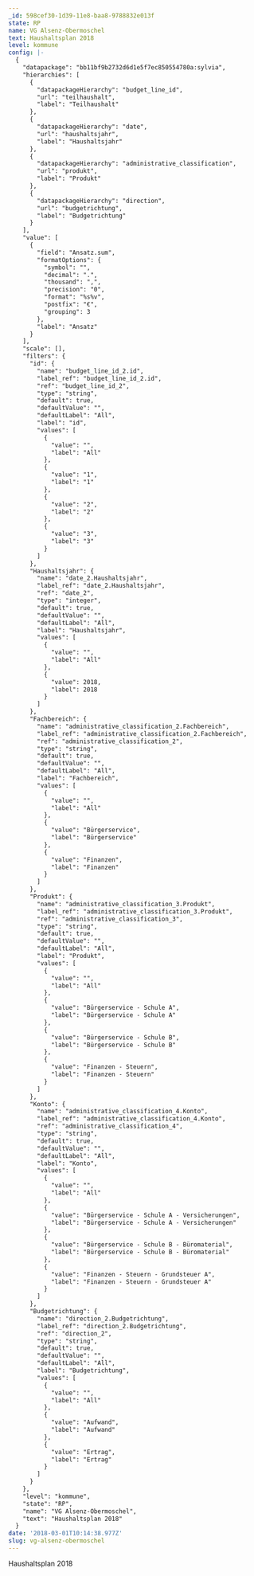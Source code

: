 ```yaml
---
_id: 598cef30-1d39-11e8-baa8-9788832e013f
state: RP
name: VG Alsenz-Obermoschel
text: Haushaltsplan 2018
level: kommune
config: |-
  {
    "datapackage": "bb11bf9b2732d6d1e5f7ec850554780a:sylvia",
    "hierarchies": [
      {
        "datapackageHierarchy": "budget_line_id",
        "url": "teilhaushalt",
        "label": "Teilhaushalt"
      },
      {
        "datapackageHierarchy": "date",
        "url": "haushaltsjahr",
        "label": "Haushaltsjahr"
      },
      {
        "datapackageHierarchy": "administrative_classification",
        "url": "produkt",
        "label": "Produkt"
      },
      {
        "datapackageHierarchy": "direction",
        "url": "budgetrichtung",
        "label": "Budgetrichtung"
      }
    ],
    "value": [
      {
        "field": "Ansatz.sum",
        "formatOptions": {
          "symbol": "",
          "decimal": ".",
          "thousand": ",",
          "precision": "0",
          "format": "%s%v",
          "postfix": "€",
          "grouping": 3
        },
        "label": "Ansatz"
      }
    ],
    "scale": [],
    "filters": {
      "id": {
        "name": "budget_line_id_2.id",
        "label_ref": "budget_line_id_2.id",
        "ref": "budget_line_id_2",
        "type": "string",
        "default": true,
        "defaultValue": "",
        "defaultLabel": "All",
        "label": "id",
        "values": [
          {
            "value": "",
            "label": "All"
          },
          {
            "value": "1",
            "label": "1"
          },
          {
            "value": "2",
            "label": "2"
          },
          {
            "value": "3",
            "label": "3"
          }
        ]
      },
      "Haushaltsjahr": {
        "name": "date_2.Haushaltsjahr",
        "label_ref": "date_2.Haushaltsjahr",
        "ref": "date_2",
        "type": "integer",
        "default": true,
        "defaultValue": "",
        "defaultLabel": "All",
        "label": "Haushaltsjahr",
        "values": [
          {
            "value": "",
            "label": "All"
          },
          {
            "value": 2018,
            "label": 2018
          }
        ]
      },
      "Fachbereich": {
        "name": "administrative_classification_2.Fachbereich",
        "label_ref": "administrative_classification_2.Fachbereich",
        "ref": "administrative_classification_2",
        "type": "string",
        "default": true,
        "defaultValue": "",
        "defaultLabel": "All",
        "label": "Fachbereich",
        "values": [
          {
            "value": "",
            "label": "All"
          },
          {
            "value": "Bürgerservice",
            "label": "Bürgerservice"
          },
          {
            "value": "Finanzen",
            "label": "Finanzen"
          }
        ]
      },
      "Produkt": {
        "name": "administrative_classification_3.Produkt",
        "label_ref": "administrative_classification_3.Produkt",
        "ref": "administrative_classification_3",
        "type": "string",
        "default": true,
        "defaultValue": "",
        "defaultLabel": "All",
        "label": "Produkt",
        "values": [
          {
            "value": "",
            "label": "All"
          },
          {
            "value": "Bürgerservice - Schule A",
            "label": "Bürgerservice - Schule A"
          },
          {
            "value": "Bürgerservice - Schule B",
            "label": "Bürgerservice - Schule B"
          },
          {
            "value": "Finanzen - Steuern",
            "label": "Finanzen - Steuern"
          }
        ]
      },
      "Konto": {
        "name": "administrative_classification_4.Konto",
        "label_ref": "administrative_classification_4.Konto",
        "ref": "administrative_classification_4",
        "type": "string",
        "default": true,
        "defaultValue": "",
        "defaultLabel": "All",
        "label": "Konto",
        "values": [
          {
            "value": "",
            "label": "All"
          },
          {
            "value": "Bürgerservice - Schule A - Versicherungen",
            "label": "Bürgerservice - Schule A - Versicherungen"
          },
          {
            "value": "Bürgerservice - Schule B - Büromaterial",
            "label": "Bürgerservice - Schule B - Büromaterial"
          },
          {
            "value": "Finanzen - Steuern - Grundsteuer A",
            "label": "Finanzen - Steuern - Grundsteuer A"
          }
        ]
      },
      "Budgetrichtung": {
        "name": "direction_2.Budgetrichtung",
        "label_ref": "direction_2.Budgetrichtung",
        "ref": "direction_2",
        "type": "string",
        "default": true,
        "defaultValue": "",
        "defaultLabel": "All",
        "label": "Budgetrichtung",
        "values": [
          {
            "value": "",
            "label": "All"
          },
          {
            "value": "Aufwand",
            "label": "Aufwand"
          },
          {
            "value": "Ertrag",
            "label": "Ertrag"
          }
        ]
      }
    },
    "level": "kommune",
    "state": "RP",
    "name": "VG Alsenz-Obermoschel",
    "text": "Haushaltsplan 2018"
  }
date: '2018-03-01T10:14:38.977Z'
slug: vg-alsenz-obermoschel
---
```

Haushaltsplan 2018

